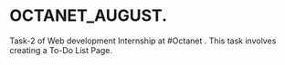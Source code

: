 # OCTANET_AUGUST.
Task-2 of Web development Internship at #Octanet . This task involves creating a To-Do List Page.
